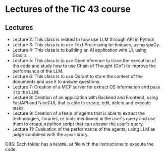 # Lectures of the TIC 43 course

## Lectures

- Lecture 2: This class is related to how use LLM through API in Python.
- Lecture 3: This class is to use Text Processing techniques, using spaCy.
- Lecture 4: This class is to building an AI application with UI, using Gradio.
- Lecture 5: This class is to use OpenInference to trace the execution of the code and study how to use Chain of Thought (CoT) to improve the performance of the LLM.
- Lecture 6: This class is to use Qdrant to store the context of the documents and use it to answer questions.
- Lecture 7: Creation of a MCP server for extract OS information and pass it to the LLM.
- Lecture 8: Creation of an application with Backend and Frontend, using FastAPI and NiceGUI, that is able to create, edit, delete and execute tasks.
- Lecture 9: Creation of a team of agents that is able to extract the technologies, libraries, or tools mentioned in the user's query and use them to create a python script that can answer the user's query.
- Lecture 11: Evaluation of the performance of the agents, using LLM as judge combined with the `agno` library.

OBS: Each folder has a `README.md` file with the instructions to execute the code.
